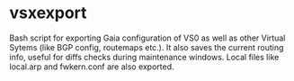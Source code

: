 # vsxexport
Bash script for exporting Gaia configuration of VS0 as well as other Virtual Sytems (like BGP config, routemaps etc.). It also saves the current routing info, useful for diffs checks during maintenance windows. Local files like local.arp and fwkern.conf are also exported.

